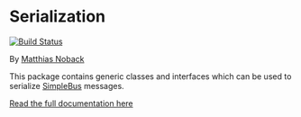 # Serialization

[![Build Status](https://travis-ci.org/SimpleBus/Serialization.svg?branch=master)](https://travis-ci.org/SimpleBus/Serialization)

By [Matthias Noback](http://php-and-symfony.matthiasnoback.nl/)

This package contains generic classes and interfaces which can be used to serialize [SimpleBus](https://github.com/SimpleBus/MessageBus) messages.

[Read the full documentation here](http://simplebus.github.io/Serialization)
